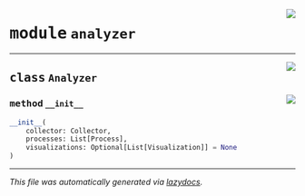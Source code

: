 <!-- markdownlint-disable -->

<a href="../mm/analyzer.py#L0"><img align="right" style="float:right;" src="https://img.shields.io/badge/-source-cccccc?style=flat-square"></a>

# <kbd>module</kbd> `analyzer`






---

<a href="../mm/analyzer.py#L17"><img align="right" style="float:right;" src="https://img.shields.io/badge/-source-cccccc?style=flat-square"></a>

## <kbd>class</kbd> `Analyzer`




<a href="../mm/analyzer.py#L19"><img align="right" style="float:right;" src="https://img.shields.io/badge/-source-cccccc?style=flat-square"></a>

### <kbd>method</kbd> `__init__`

```python
__init__(
    collector: Collector,
    processes: List[Process],
    visualizations: Optional[List[Visualization]] = None
)
```











---

_This file was automatically generated via [lazydocs](https://github.com/ml-tooling/lazydocs)._
